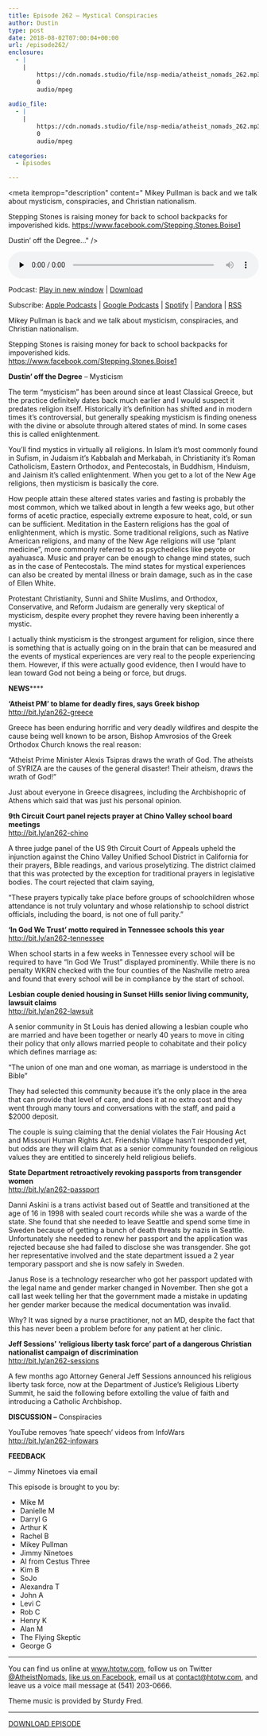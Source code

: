 ```yaml
---
title: Episode 262 – Mystical Conspiracies
author: Dustin
type: post
date: 2018-08-02T07:00:04+00:00
url: /episode262/
enclosure:
  - |
    |
        https://cdn.nomads.studio/file/nsp-media/atheist_nomads_262.mp3
        0
        audio/mpeg
        
audio_file:
  - |
    |
        https://cdn.nomads.studio/file/nsp-media/atheist_nomads_262.mp3
        0
        audio/mpeg
        
categories:
  - Episodes

---
```

<div itemscope itemtype="http://schema.org/AudioObject">
  <meta itemprop="name" content="Episode 262 &#8211; Mystical Conspiracies" />
  
  <meta itemprop="uploadDate" content="2018-08-02T01:00:04-06:00" />
  
  <meta itemprop="encodingFormat" content="audio/mpeg" />
  
  <meta itemprop="description" content="
Mikey Pullman is back and we talk about mysticism, conspiracies, and Christian nationalism.

Stepping Stones is raising money for back to school backpacks for impoverished kids.
https://www.facebook.com/Stepping.Stones.Boise1

Dustin’ off the Degree..." />
  
  <meta itemprop="contentUrl" content="https://dts.podtrac.com/redirect.mp3/cdn.nomads.studio/file/nsp-media/atheist_nomads_262.mp3" />
  </p> 
  
  <div class="powerpress_player" id="powerpress_player_8525">
    <audio class="wp-audio-shortcode" id="audio-1819-269" preload="none" style="width: 100%;" controls="controls"><source type="audio/mpeg" src="https://dts.podtrac.com/redirect.mp3/cdn.nomads.studio/file/nsp-media/atheist_nomads_262.mp3?_=269" /><a href="https://dts.podtrac.com/redirect.mp3/cdn.nomads.studio/file/nsp-media/atheist_nomads_262.mp3">https://dts.podtrac.com/redirect.mp3/cdn.nomads.studio/file/nsp-media/atheist_nomads_262.mp3</a></audio>
  </div>
</div>

<p class="powerpress_links powerpress_links_mp3">
  Podcast: <a href="https://dts.podtrac.com/redirect.mp3/cdn.nomads.studio/file/nsp-media/atheist_nomads_262.mp3" class="powerpress_link_pinw" target="_blank" title="Play in new window" onclick="return powerpress_pinw('https://htotw.com/?powerpress_pinw=1819-podcast');" rel="nofollow">Play in new window</a> | <a href="https://dts.podtrac.com/redirect.mp3/cdn.nomads.studio/file/nsp-media/atheist_nomads_262.mp3" class="powerpress_link_d" title="Download" rel="nofollow" download="atheist_nomads_262.mp3">Download</a>
</p>

<p class="powerpress_links powerpress_subscribe_links">
  Subscribe: <a href="https://podcasts.apple.com/us/podcast/humanists-take-on-the-world/id530050098?mt=2&ls=1" class="powerpress_link_subscribe powerpress_link_subscribe_itunes" target="_blank" title="Subscribe on Apple Podcasts" rel="nofollow">Apple Podcasts</a> | <a href="https://www.google.com/podcasts?feed=aHR0cDovL2F0aGVpc3Rub21hZHMubGlic3luLmNvbS9yc3M%3D" class="powerpress_link_subscribe powerpress_link_subscribe_googleplay" target="_blank" title="Subscribe on Google Podcasts" rel="nofollow">Google Podcasts</a> | <a href="https://open.spotify.com/show/3LzK2xZGike6Tc1GEMtMbr?si=LieN9SNuTpq96smuaUsH8A" class="powerpress_link_subscribe powerpress_link_subscribe_spotify" target="_blank" title="Subscribe on Spotify" rel="nofollow">Spotify</a> | <a href="https://www.pandora.com/podcast/atheist-nomads/PC:10122?corr=62071012&part=ug" class="powerpress_link_subscribe powerpress_link_subscribe_pandora" target="_blank" title="Subscribe on Pandora" rel="nofollow">Pandora</a> | <a href="https://htotw.com/feed/podcast/" class="powerpress_link_subscribe powerpress_link_subscribe_rss" target="_blank" title="Subscribe via RSS" rel="nofollow">RSS</a>
</p>

  
Mikey Pullman is back and we talk about mysticism, conspiracies, and Christian nationalism.

Stepping Stones is raising money for back to school backpacks for impoverished kids.  
<a href="https://www.facebook.com/Stepping.Stones.Boise1" target="_blank" rel="noopener">https://www.facebook.com/Stepping.Stones.Boise1</a>

**Dustin’ off the Degree** &#8211; Mysticism

The term &#8220;mysticism&#8221; has been around since at least Classical Greece, but the practice definitely dates back much earlier and I would suspect it predates religion itself. Historically it&#8217;s definition has shifted and in modern times it&#8217;s controversial, but generally speaking mysticism is finding oneness with the divine or absolute through altered states of mind. In some cases this is called enlightenment.

You&#8217;ll find mystics in virtually all religions. In Islam it&#8217;s most commonly found in Sufism, in Judaism it&#8217;s Kabbalah and Merkabah, in Christianity it&#8217;s Roman Catholicism, Eastern Orthodox, and Pentecostals, in Buddhism, Hinduism, and Jainism it’s called enlightenment. When you get to a lot of the New Age religions, then mysticism is basically the core.

How people attain these altered states varies and fasting is probably the most common, which we talked about in length a few weeks ago, but other forms of acetic practice, especially extreme exposure to heat, cold, or sun can be sufficient. Meditation in the Eastern religions has the goal of enlightenment, which is mystic. Some traditional religions, such as Native American religions, and many of the New Age religions will use &#8220;plant medicine&#8221;, more commonly referred to as psychedelics like peyote or ayahuasca. Music and prayer can be enough to change mind states, such as in the case of Pentecostals. The mind states for mystical experiences can also be created by mental illness or brain damage, such as in the case of Ellen White.

Protestant Christianity, Sunni and Shiite Muslims, and Orthodox, Conservative, and Reform Judaism are generally very skeptical of mysticism, despite every prophet they revere having been inherently a mystic.

I actually think mysticism is the strongest argument for religion, since there is something that is actually going on in the brain that can be measured and the events of mystical experiences are very real to the people experiencing them. However, if this were actually good evidence, then I would have to lean toward God not being a being or force, but drugs.

**NEWS******

**‘Atheist PM’ to blame for deadly fires, says Greek bishop**  
<a href="http://bit.ly/an262-greece" target="_blank" rel="noopener">http://bit.ly/an262-greece</a>

Greece has been enduring horrific and very deadly wildfires and despite the cause being well known to be arson, Bishop Amvrosios of the Greek Orthodox Church knows the real reason:

“Atheist Prime Minister Alexis Tsipras draws the wrath of God. The atheists of SYRIZA are the causes of the general disaster! Their atheism, draws the wrath of God!”

Just about everyone in Greece disagrees, including the Archbishopric of Athens which said that was just his personal opinion.

**9th Circuit Court panel rejects prayer at Chino Valley school board meetings**  
<a href="http://bit.ly/an262-chino" target="_blank" rel="noopener">http://bit.ly/an262-chino</a>

A three judge panel of the US 9th Circuit Court of Appeals upheld the injunction against the Chino Valley Unified School District in California for their prayers, Bible readings, and various proselytizing. The district claimed that this was protected by the exception for traditional prayers in legislative bodies. The court rejected that claim saying,

“These prayers typically take place before groups of schoolchildren whose attendance is not truly voluntary and whose relationship to school district officials, including the board, is not one of full parity.”

**&#8216;In God We Trust&#8217; motto required in Tennessee schools this year**  
<a href="http://bit.ly/an262-tennessee" target="_blank" rel="noopener">http://bit.ly/an262-tennessee</a>

When school starts in a few weeks in Tennessee every school will be required to have “In God We Trust” displayed prominently. While there is no penalty WKRN checked with the four counties of the Nashville metro area and found that every school will be in compliance by the start of school.

**Lesbian couple denied housing in Sunset Hills senior living community, lawsuit claims**  
<a href="http://bit.ly/an262-lawsuit" target="_blank" rel="noopener">http://bit.ly/an262-lawsuit</a>

A senior community in St Louis has denied allowing a lesbian couple who are married and have been together or nearly 40 years to move in citing their policy that only allows married people to cohabitate and their policy which defines marriage as:

“The union of one man and one woman, as marriage is understood in the Bible”

They had selected this community because it’s the only place in the area that can provide that level of care, and does it at no extra cost and they went through many tours and conversations with the staff, and paid a $2000 deposit.

The couple is suing claiming that the denial violates the Fair Housing Act and Missouri Human Rights Act. Friendship Village hasn’t responded yet, but odds are they will claim that as a senior community founded on religious values they are entitled to sincerely held religious beliefs.

**State Department retroactively revoking passports from transgender women**  
<a href="http://bit.ly/an262-passport" target="_blank" rel="noopener">http://bit.ly/an262-passport</a>

Danni Askini is a trans activist based out of Seattle and transitioned at the age of 16 in 1998 with sealed court records while she was a warde of the state. She found that she needed to leave Seattle and spend some time in Sweden because of getting a bunch of death threats by nazis in Seattle. Unfortunately she needed to renew her passport and the application was rejected because she had failed to disclose she was transgender. She got her representative involved and the state department issued a 2 year temporary passport and she is now safely in Sweden.

Janus Rose is a technology researcher who got her passport updated with the legal name and gender marker changed in November. Then she got a call last week telling her that the government made a mistake in updating her gender marker because the medical documentation was invalid.

Why? It was signed by a nurse practitioner, not an MD, despite the fact that this has never been a problem before for any patient at her clinic.

**Jeff Sessions&#8217; &#8216;religious liberty task force&#8217; part of a dangerous Christian nationalist campaign of discrimination**  
<a href="http://bit.ly/an262-sessions" target="_blank" rel="noopener">http://bit.ly/an262-sessions</a>

A few months ago Attorney General Jeff Sessions announced his religious liberty task force, now at the Department of Justice’s Religious Liberty Summit, he said the following before extolling the value of faith and introducing a Catholic Archbishop.

**DISCUSSION &#8211;** Conspiracies

YouTube removes &#8216;hate speech&#8217; videos from InfoWars  
<a href="http://bit.ly/an262-infowars" target="_blank" rel="noopener">http://bit.ly/an262-infowars</a>

**FEEDBACK**

&#8211; Jimmy Ninetoes via email

This episode is brought to you by:

* Mike M  
* Danielle M  
* Darryl G  
* Arthur K  
* Rachel B  
* Mikey Pullman  
* Jimmy Ninetoes  
* Al from Cestus Three  
* Kim B  
* SoJo  
* Alexandra T  
* John A  
* Levi C  
* Rob C  
* Henry K  
* Alan M  
* The Flying Skeptic  
* George G

<hr width="500" />

You can find us online at <a href="https://www.htotw.com/" target="_blank" rel="noopener">www.htotw.com</a>, follow us on Twitter <a href="https://twitter.com/AtheistNomads" target="_blank" rel="noopener">@AtheistNomads</a>, <a href="https://htotw.com/facebook" target="_blank" rel="noopener">like us on Facebook</a>, email us at <contact@htotw.com>, and leave us a voice mail message at (541) 203-0666.

Theme music is provided by Sturdy Fred.

<hr width="”500”" />

<a href="https://dts.podtrac.com/redirect.mp3/cdn.nomads.studio/file/nsp-media/atheist_nomads_262.mp3" target="_blank" rel="noopener">DOWNLOAD EPISODE</a>